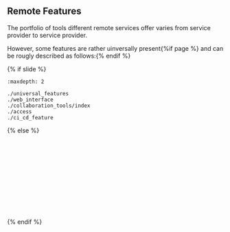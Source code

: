 ## Remote Features

The portfolio of tools different remote services offer varies from service provider to service provider.

However, some features are rather uinversally present{%if page %} and can be rougly described as follows:{% endif %}

{% if slide %}
<!-- BUILDING THE SLIDES -->
```{toctree}
:maxdepth: 2

./universal_features
./web_interface
./collaboration_tools/index
./access
./ci_cd_feature

```
{% else %}
```{include} ./universal_features.md
```
```{include} ./web_interface.md
```
```{include} ./collaboration_tools/index.md
```
```{include} ./collaboration_tools/issues.md
```
```{include} ./collaboration_tools/merge_pull_requests.md
```
```{include} ./collaboration_tools/milestones.md
```
```{include} ./collaboration_tools/labels.md
```
```{include} ./collaboration_tools/activity_tracking.md
```
```{include} ./collaboration_tools/newsfeed_vs_githistory.md
```
```{include} ./collaboration_tools/note_on_collaboration.md
```
```{include} ./project_mgmt_tools.md
```
```{include} ./access.md
```
```{include} ./ci_cd_feature.md
```
{% endif %}
